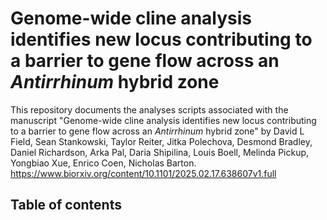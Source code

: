# Genome-wide cline analysis identifies new locus contributing to a barrier to gene flow across an _Antirrhinum_ hybrid zone

This repository documents the analyses scripts associated with the manuscript "Genome-wide cline analysis identifies new locus contributing to a barrier to gene flow across an _Antirrhinum_ hybrid zone" by David L Field, Sean Stankowski, Taylor Reiter, Jitka Polechova, Desmond Bradley, Daniel Richardson, Arka Pal, Daria Shipilina, Louis Boell, Melinda Pickup, Yongbiao Xue, Enrico Coen, Nicholas Barton. https://www.biorxiv.org/content/10.1101/2025.02.17.638607v1.full

## Table of contents
